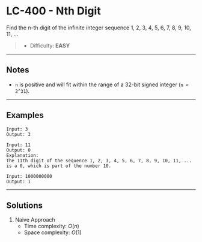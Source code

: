 # LC-400 - Nth Digit

Find the n-th digit of the infinite integer sequence 1, 2, 3, 4, 5, 6, 7, 8, 9, 10, 11, ...

> * Difficulty: **EASY**

---
## Notes

* `n` is positive and will fit within the range of a 32-bit signed integer (`n < 2^31`).

---
## Examples

```
Input: 3
Output: 3
```

```
Input: 11
Output: 0
Explanation:
The 11th digit of the sequence 1, 2, 3, 4, 5, 6, 7, 8, 9, 10, 11, ... is a 0, which is part of the number 10.
```

```
Input: 1000000000
Output: 1
```

---
## Solutions

1. Naive Approach
    * Time complexity: $O(n)$
    * Space complexity: $O(1)$